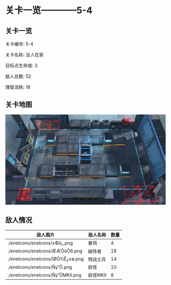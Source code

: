 # 关卡一览————5-4


## 关卡一览

关卡编号: 5-4

关卡名称: 没人在家

目标点生命值: 3

敌人总数: 52

理智消耗: 18


## 关卡地图
![5-4](./oprMap/5-4.png)

## 敌人情况

| 敌人图片 | 敌人名称 | 数量  |
|---------|-----|-----|
| ./eneIcons/eneIcons/±©û_.png| 暴鸰  |   4  |
| ./eneIcons/eneIcons/ÆÆÕóÕß.png| 破阵者  |   16  |
| ./eneIcons/eneIcons/ÌØÕ½Ê¿±ø.png| 特战士兵  |   14  |
| ./eneIcons/eneIcons/Ñý¹Ö.png| 妖怪  |   10  |
| ./eneIcons/eneIcons/Ñý¹ÖMKII.png| 妖怪MKII  |   8  |
